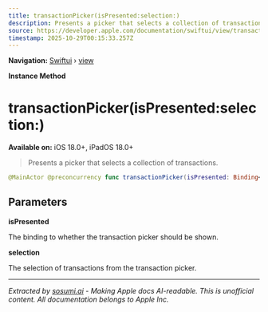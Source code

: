 ```yaml
---
title: transactionPicker(isPresented:selection:)
description: Presents a picker that selects a collection of transactions.
source: https://developer.apple.com/documentation/swiftui/view/transactionpicker(ispresented:selection:)
timestamp: 2025-10-29T00:15:33.257Z
---
```


**Navigation:** [Swiftui](/documentation/swiftui) › [view](/documentation/swiftui/view)

**Instance Method**

# transactionPicker(isPresented:selection:)

**Available on:** iOS 18.0+, iPadOS 18.0+

> Presents a picker that selects a collection of transactions.

```swift
@MainActor @preconcurrency func transactionPicker(isPresented: Binding<Bool>, selection: Binding<[Transaction]>) -> some View
```

## Parameters

**isPresented**

The binding to whether the transaction picker should be shown.



**selection**

The selection of transactions from the transaction picker.

---

*Extracted by [sosumi.ai](https://sosumi.ai) - Making Apple docs AI-readable.*
*This is unofficial content. All documentation belongs to Apple Inc.*
